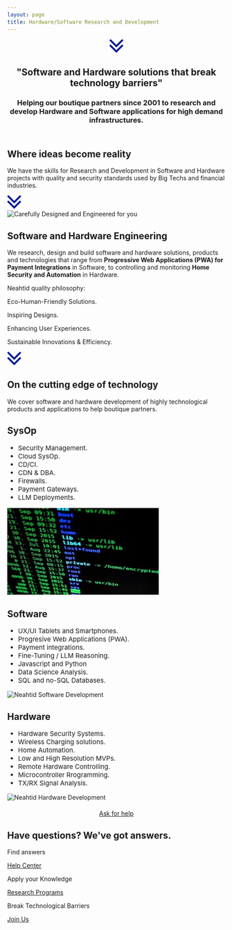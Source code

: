 ```yaml
---
layout: page
title: Hardware/Software Research and Development
---
```

<header class="section-1">
  <div class="section-arrow"><div onClick="scrollto('#section-3')" class="section-arrow-react"><img src="assets/img/arrow.png"></div></div>
  <div class="container">
    <h2>"Software and Hardware solutions that break technology barriers"</h2>
    <h3 id="section_1_h3" class="animated-hidden">
      Helping our boutique partners since 2001 to research and develop Hardware and Software applications for high demand infrastructures. 
    </h3>
  </div>
</header>
<section class="section-2">
  <h2>Where ideas become reality</h2>
  <p>
    We have the skills for Research and Development in Software and Hardware projects with quality and security standards used by Big Techs and financial industries.
  </p>
</section>
<section class="section-3" id="section-3">
  <div class="section-arrow"><div onClick="scrollto('#section-4')" class="section-arrow-react"><img src="assets/img/arrow.png"></div></div>
  <div class="container">
    <div class="row">
      <div class="col-12 col-md-6 centered">
        <img src="https://github.com/Neahtid/neahtid.github.io/assets/135855332/ca902947-c4c1-4324-8930-3f62ee2fa15f" alt="Carefully Designed and Engineered for you"/>
      </div>
      <div class="col-12 col-md-6 infoblock">
        <h2>Software and Hardware Engineering</h2>
        <p>
          We research, design and build software and hardware solutions, products and technologies that range from <b>Progressive Web Applications (PWA) for Payment Integrations</b> in Software, to controlling and monitoring <b>Home Security and Automation</b> in Hardware.</p>
        <p>Neahtid quality philosophy: </p>
        <p class="plist"><i class="fa fa-leaf"></i>Eco-Human-Friendly Solutions.</p>
        <p class="plist"><i class="fa fa-battery-full"></i>Inspiring Designs.</p>
        <p class="plist"><i class="fa fa-battery-full"></i>Enhancing User Experiences.</p>
        <p class="plist"><i class="far fa-clock"></i>Sustainable Innovations & Efficiency.</p>
      </div>
    </div>
  </div>
</section>
<section class="section-4" id="section-4">
  <div class="section-arrow"><div onClick="scrollto('#section-5')" class="section-arrow-react"><img src="assets/img/arrow.png"></div></div>
  <h1>On the cutting edge of technology</h1>
  <p>We cover software and hardware development of highly technological products and applications to help boutique partners.</p>
  <div class="row badges">
    <div class="col-md-4 col-xs-12 badge">
      <div class="badge-inner">
        <h2>SysOp</h2>
        <ul style="padding-left: 25px; text-align: left; font-size: 15px; font-weight: normal;">
          <li>Security Management.</li>
          <li>Cloud SysOp.</li>
          <li>CD/CI.</li>
          <li>CDN & DBA.</li>
          <li>Firewalls.</li>
          <li>Payment Gateways.</li>
          <li>LLM Deployments.</li>
        </ul>
        <img src="https://raw.githubusercontent.com/Neahtid/neahtid.github.io/76c1a05e6fcc58efd03ec67aa2133e7175bd2e2a/assets/img/sysop.jpeg" alt="Neahtid SysOp Development">
      </div>
    </div>
    <div class="col-md-4 col-xs-12 badge">
      <div class="badge-inner">
        <h2>Software</h2>
        <ul style="padding-left: 25px; text-align: left; font-size: 15px; font-weight: normal;">
          <li>UX/UI Tablets and Smartphones.</li>
          <li>Progresive Web Applications (PWA).</li>
          <li>Payment integrations.</li>
          <li>Fine-Tuning / LLM Reasoning.</li>
          <li>Javascript and Python</li>
          <li>Data Science Analysis.</li>
          <li>SQL and no-SQL Databases.</li>
        </ul>
        <img src="https://github.com/Neahtid/neahtid.github.io/assets/135855332/04e136f3-18ed-4b69-85f1-ff6d20d607ce" alt="Neahtid Software Development"/>
      </div>
    </div>
    <div class="col-md-4 col-xs-12 badge">
      <div class="badge-inner">
        <h2>Hardware</h2>
        <ul style="padding-left: 25px; text-align: left; font-size: 15px; font-weight: normal;">
          <li>Hardware Security Systems.</li>
          <li>Wireless Charging solutions.</li>
          <li>Home Automation.</li>
          <li>Low and High Resolution MVPs.</li>
          <li>Remote Hardware Controlling.</li>
          <li>Microcontroller Rrogramming.</li>
          <li>TX/RX Signal Analysis.</li>
        </ul>
        <img src="https://github.com/Neahtid/neahtid.github.io/assets/135855332/1a3cccc5-841d-477e-844c-4f4c04f0d6a8" alt="Neahtid Hardware Development"/>
      </div>
    </div>
  </div>
  <div class="row">
    <div class="col-sm-12" style="text-align: center; padding-top: 4%;">
      <a href="/contact-us" class="btn btn-primary"  style="margin: 0 auto; text-align: center;">Ask for help</a>
    </div>
  </div>
</section>
<section class="section-5" id="section-5">
  <h2>Have questions? We've got answers.</h2>
  <div class="container badges">
    <div class="row">
      <div class="col-12 col-md-4">
        <p class="large-i"><i class="far fa-life-ring"></i></p>
        <p>Find answers</p>
        <p><a href="./contact-us.html">Help Center <i class="fa fa-arrow-right"></i></a></p>
      </div>
      <div class="col-12 col-md-4">
        <p class="large-i"><i class="fa fa-university"></i></p>
        <p>Apply your Knowledge</p>
        <p><a href="./research-program.html">Research Programs <i class="fa fa-arrow-right"></i></a></p>
      </div>
      <div class="col-12 col-md-4">
        <p class="large-i"><i class="fab fa-wpforms"></i></p>
        <p>Break Technological Barriers</p>
        <p><a href="https://goo.gl/forms/wJCzyBT6n0PDMShl1" target="_blank">Join Us <i class="fa fa-arrow-right"></i></a></p>
      </div>
    </div>
  </div>
</section>


